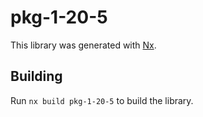 # pkg-1-20-5

This library was generated with [Nx](https://nx.dev).

## Building

Run `nx build pkg-1-20-5` to build the library.
